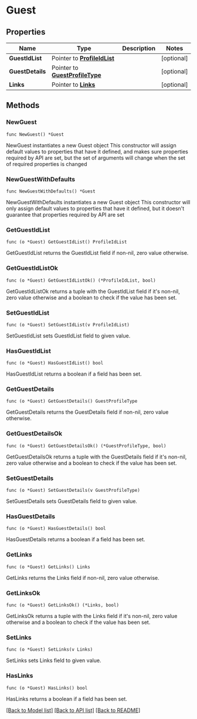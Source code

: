 # Guest

## Properties

Name | Type | Description | Notes
------------ | ------------- | ------------- | -------------
**GuestIdList** | Pointer to [**ProfileIdList**](ProfileIdList.md) |  | [optional] 
**GuestDetails** | Pointer to [**GuestProfileType**](GuestProfileType.md) |  | [optional] 
**Links** | Pointer to [**Links**](Links.md) |  | [optional] 

## Methods

### NewGuest

`func NewGuest() *Guest`

NewGuest instantiates a new Guest object
This constructor will assign default values to properties that have it defined,
and makes sure properties required by API are set, but the set of arguments
will change when the set of required properties is changed

### NewGuestWithDefaults

`func NewGuestWithDefaults() *Guest`

NewGuestWithDefaults instantiates a new Guest object
This constructor will only assign default values to properties that have it defined,
but it doesn't guarantee that properties required by API are set

### GetGuestIdList

`func (o *Guest) GetGuestIdList() ProfileIdList`

GetGuestIdList returns the GuestIdList field if non-nil, zero value otherwise.

### GetGuestIdListOk

`func (o *Guest) GetGuestIdListOk() (*ProfileIdList, bool)`

GetGuestIdListOk returns a tuple with the GuestIdList field if it's non-nil, zero value otherwise
and a boolean to check if the value has been set.

### SetGuestIdList

`func (o *Guest) SetGuestIdList(v ProfileIdList)`

SetGuestIdList sets GuestIdList field to given value.

### HasGuestIdList

`func (o *Guest) HasGuestIdList() bool`

HasGuestIdList returns a boolean if a field has been set.

### GetGuestDetails

`func (o *Guest) GetGuestDetails() GuestProfileType`

GetGuestDetails returns the GuestDetails field if non-nil, zero value otherwise.

### GetGuestDetailsOk

`func (o *Guest) GetGuestDetailsOk() (*GuestProfileType, bool)`

GetGuestDetailsOk returns a tuple with the GuestDetails field if it's non-nil, zero value otherwise
and a boolean to check if the value has been set.

### SetGuestDetails

`func (o *Guest) SetGuestDetails(v GuestProfileType)`

SetGuestDetails sets GuestDetails field to given value.

### HasGuestDetails

`func (o *Guest) HasGuestDetails() bool`

HasGuestDetails returns a boolean if a field has been set.

### GetLinks

`func (o *Guest) GetLinks() Links`

GetLinks returns the Links field if non-nil, zero value otherwise.

### GetLinksOk

`func (o *Guest) GetLinksOk() (*Links, bool)`

GetLinksOk returns a tuple with the Links field if it's non-nil, zero value otherwise
and a boolean to check if the value has been set.

### SetLinks

`func (o *Guest) SetLinks(v Links)`

SetLinks sets Links field to given value.

### HasLinks

`func (o *Guest) HasLinks() bool`

HasLinks returns a boolean if a field has been set.


[[Back to Model list]](../README.md#documentation-for-models) [[Back to API list]](../README.md#documentation-for-api-endpoints) [[Back to README]](../README.md)


